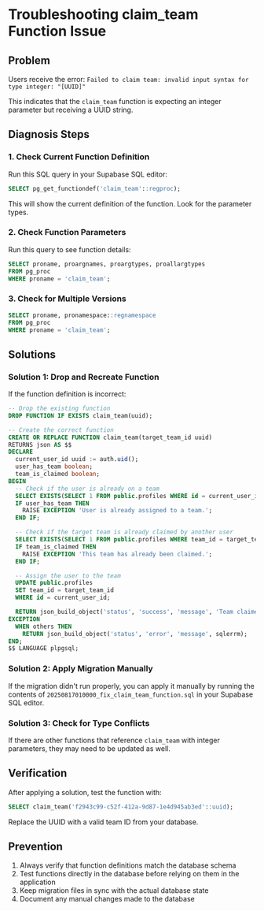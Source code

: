 # Troubleshooting claim_team Function Issue

## Problem
Users receive the error: `Failed to claim team: invalid input syntax for type integer: "[UUID]"`

This indicates that the `claim_team` function is expecting an integer parameter but receiving a UUID string.

## Diagnosis Steps

### 1. Check Current Function Definition
Run this SQL query in your Supabase SQL editor:
```sql
SELECT pg_get_functiondef('claim_team'::regproc);
```

This will show the current definition of the function. Look for the parameter types.

### 2. Check Function Parameters
Run this query to see function details:
```sql
SELECT proname, proargnames, proargtypes, proallargtypes
FROM pg_proc
WHERE proname = 'claim_team';
```

### 3. Check for Multiple Versions
```sql
SELECT proname, pronamespace::regnamespace
FROM pg_proc
WHERE proname = 'claim_team';
```

## Solutions

### Solution 1: Drop and Recreate Function
If the function definition is incorrect:

```sql
-- Drop the existing function
DROP FUNCTION IF EXISTS claim_team(uuid);

-- Create the correct function
CREATE OR REPLACE FUNCTION claim_team(target_team_id uuid)
RETURNS json AS $$
DECLARE
  current_user_id uuid := auth.uid();
  user_has_team boolean;
  team_is_claimed boolean;
BEGIN
  -- Check if the user is already on a team
  SELECT EXISTS(SELECT 1 FROM public.profiles WHERE id = current_user_id AND team_id IS NOT NULL) INTO user_has_team;
  IF user_has_team THEN
    RAISE EXCEPTION 'User is already assigned to a team.';
  END IF;

  -- Check if the target team is already claimed by another user
  SELECT EXISTS(SELECT 1 FROM public.profiles WHERE team_id = target_team_id) INTO team_is_claimed;
  IF team_is_claimed THEN
    RAISE EXCEPTION 'This team has already been claimed.';
  END IF;

  -- Assign the user to the team
  UPDATE public.profiles
  SET team_id = target_team_id
  WHERE id = current_user_id;

  RETURN json_build_object('status', 'success', 'message', 'Team claimed successfully.');
EXCEPTION
  WHEN others THEN
    RETURN json_build_object('status', 'error', 'message', sqlerrm);
END;
$$ LANGUAGE plpgsql;
```

### Solution 2: Apply Migration Manually
If the migration didn't run properly, you can apply it manually by running the contents of `20250817010000_fix_claim_team_function.sql` in your Supabase SQL editor.

### Solution 3: Check for Type Conflicts
If there are other functions that reference `claim_team` with integer parameters, they may need to be updated as well.

## Verification

After applying a solution, test the function with:
```sql
SELECT claim_team('f2943c99-c52f-412a-9d87-1e4d945ab3ed'::uuid);
```

Replace the UUID with a valid team ID from your database.

## Prevention

1. Always verify that function definitions match the database schema
2. Test functions directly in the database before relying on them in the application
3. Keep migration files in sync with the actual database state
4. Document any manual changes made to the database